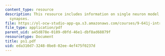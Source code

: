 ```yaml
---
content_type: resource
description: This resource includes information on single neuron model,and  modeling
  synapses.
file: https://ol-ocw-studio-app-qa.s3.amazonaws.com/courses/9-641j-introduction-to-neural-networks-spring-2005/eda310d732480be802ee4ef475f0237d_ps1.pdf
file_type: application/pdf
parent_uid: a45d878e-0189-d0fd-46e1-dbf8ad68879f
resourcetype: Document
title: ps1.pdf
uid: eda310d7-3248-0be8-02ee-4ef475f0237d
---
```

